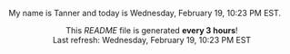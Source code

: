 My name is Tanner and today is Wednesday, February 19, 10:23 PM EST.

<p align="center">This <i>README</i> file is generated <b>every 3 hours</b>!</br>Last refresh: Wednesday, February 19, 10:23 PM EST<br /></p>
